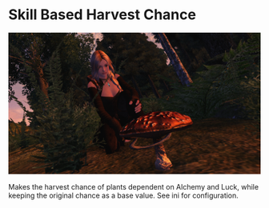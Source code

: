 # Skill Based Harvest Chance

![Example Image](image.png)

Makes the harvest chance of plants dependent on Alchemy and Luck, while keeping the original chance as a base value. See ini for configuration.  
